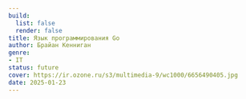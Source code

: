 ```yaml
---
build:
  list: false
  render: false
title: Язык программирования Go
author: Брайан Кенниган
genre:
- IT
status: future
cover: https://ir.ozone.ru/s3/multimedia-9/wc1000/6656490405.jpg
date: 2025-01-23
---
```


